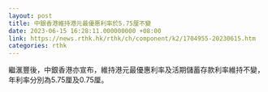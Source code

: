 ```yaml
---
layout: post
title: 中銀香港維持港元最優惠利率於5.75厘不變
date: 2023-06-15 16:28:11.000000000 +08:00
link: https://news.rthk.hk/rthk/ch/component/k2/1704955-20230615.htm
categories: rthk
---
```


繼滙豐後，中銀香港亦宣布，維持港元最優惠利率及活期儲蓄存款利率維持不變，年利率分別為5.75厘及0.75厘。

